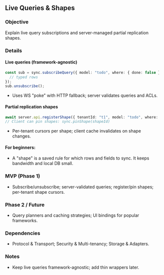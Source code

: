 ## Live Queries & Shapes

### Objective
Explain live query subscriptions and server-managed partial replication shapes.

### Details
#### Live queries (framework-agnostic)
```ts
const sub = sync.subscribeQuery({ model: "todo", where: { done: false }, select: ["id", "title"] }, (rows) => {
  // typed rows
});
sub.unsubscribe();
```
- Uses WS "poke" with HTTP fallback; server validates queries and ACLs.

#### Partial replication shapes
```ts
await server.api.registerShape({ tenantId: "t1", model: "todo", where: { archived: false }, select: ["id", "title", "updated_at"] });
// Client can pin shapes: sync.pinShape(shapeId)
```
- Per-tenant cursors per shape; client cache invalidates on shape changes.

#### For beginners:
- A "shape" is a saved rule for which rows and fields to sync. It keeps bandwidth and local DB small.

### MVP (Phase 1)
- Subscribe/unsubscribe; server-validated queries; register/pin shapes; per-tenant shape cursors.

### Phase 2 / Future
- Query planners and caching strategies; UI bindings for popular frameworks.

### Dependencies
- Protocol & Transport; Security & Multi-tenancy; Storage & Adapters.

### Notes
- Keep live queries framework-agnostic; add thin wrappers later.
